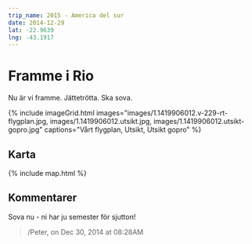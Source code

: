 ```yaml
---
trip_name: 2015 - America del sur
date: 2014-12-29
lat: -22.9639
lng: -43.1917
---
```


# Framme i Rio

Nu är vi framme.
Jättetrötta.
Ska sova.

{% include imageGrid.html
  images="images/1.1419906012.v-229-rt-flygplan.jpg, images/1.1419906012.utsikt.jpg, images/1.1419906012.utsikt-gopro.jpg"
  captions="Vårt flygplan, Utsikt, Utsikt gopro"
%}

## Karta

{% include map.html %}

## Kommentarer

Sova nu - ni har ju semester för sjutton!
> /Peter, on Dec 30, 2014 at 08:28AM
